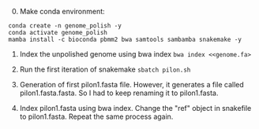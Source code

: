 0. Make conda environment:
```
conda create -n genome_polish -y
conda activate genome_polish
mamba install -c bioconda pbmm2 bwa samtools sambamba snakemake -y
```

1. Index the unpolished genome using bwa index 
```bwa index <<genome.fa>```

2. Run the first iteration of snakemake 
```sbatch pilon.sh```

3. Generation of first pilon1.fasta file. However, it generates a file called pilon1.fasta.fasta. So I had to keep renaming it to pilon1.fasta. 

4. Index pilon1.fasta using bwa index. Change the "ref" object in snakefile to pilon1.fasta. Repeat the same process again. 


